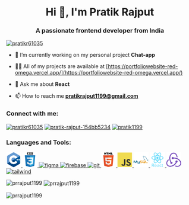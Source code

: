 <h1 align="center">Hi 👋, I'm Pratik Rajput</h1>
<h3 align="center">A passionate frontend developer from India</h3>

<p align="left"> <a href="https://twitter.com/pratikr61035" target="blank"><img src="https://img.shields.io/twitter/follow/pratikr61035?logo=twitter&style=for-the-badge" alt="pratikr61035" /></a> </p>

- 🔭 I’m currently working on my personal project **Chat-app**

- 👨‍💻 All of my projects are available at [https://portfoliowebsite-red-omega.vercel.app/](https://portfoliowebsite-red-omega.vercel.app/)

- 💬 Ask me about **React**

- 📫 How to reach me **pratikrajput1199@gmail.com**

<h3 align="left">Connect with me:</h3>
<p align="left">
<a href="https://twitter.com/pratikr61035" target="blank"><img align="center" src="https://raw.githubusercontent.com/rahuldkjain/github-profile-readme-generator/master/src/images/icons/Social/twitter.svg" alt="pratikr61035" height="30" width="40" /></a>
<a href="https://linkedin.com/in/pratik-rajput-154bb5234" target="blank"><img align="center" src="https://raw.githubusercontent.com/rahuldkjain/github-profile-readme-generator/master/src/images/icons/Social/linked-in-alt.svg" alt="pratik-rajput-154bb5234" height="30" width="40" /></a>
<a href="https://www.leetcode.com/pratik1199" target="blank"><img align="center" src="https://raw.githubusercontent.com/rahuldkjain/github-profile-readme-generator/master/src/images/icons/Social/leet-code.svg" alt="pratik1199" height="30" width="40" /></a>
</p>

<h3 align="left">Languages and Tools:</h3>
<p align="left"> <a href="https://www.w3schools.com/cpp/" target="_blank" rel="noreferrer"> <img src="https://raw.githubusercontent.com/devicons/devicon/master/icons/cplusplus/cplusplus-original.svg" alt="cplusplus" width="40" height="40"/> </a> <a href="https://www.w3schools.com/css/" target="_blank" rel="noreferrer"> <img src="https://raw.githubusercontent.com/devicons/devicon/master/icons/css3/css3-original-wordmark.svg" alt="css3" width="40" height="40"/> </a> <a href="https://www.figma.com/" target="_blank" rel="noreferrer"> <img src="https://www.vectorlogo.zone/logos/figma/figma-icon.svg" alt="figma" width="40" height="40"/> </a> <a href="https://firebase.google.com/" target="_blank" rel="noreferrer"> <img src="https://www.vectorlogo.zone/logos/firebase/firebase-icon.svg" alt="firebase" width="40" height="40"/> </a> <a href="https://git-scm.com/" target="_blank" rel="noreferrer"> <img src="https://www.vectorlogo.zone/logos/git-scm/git-scm-icon.svg" alt="git" width="40" height="40"/> </a> <a href="https://www.w3.org/html/" target="_blank" rel="noreferrer"> <img src="https://raw.githubusercontent.com/devicons/devicon/master/icons/html5/html5-original-wordmark.svg" alt="html5" width="40" height="40"/> </a> <a href="https://developer.mozilla.org/en-US/docs/Web/JavaScript" target="_blank" rel="noreferrer"> <img src="https://raw.githubusercontent.com/devicons/devicon/master/icons/javascript/javascript-original.svg" alt="javascript" width="40" height="40"/> </a> <a href="https://www.mysql.com/" target="_blank" rel="noreferrer"> <img src="https://raw.githubusercontent.com/devicons/devicon/master/icons/mysql/mysql-original-wordmark.svg" alt="mysql" width="40" height="40"/> </a> <a href="https://reactjs.org/" target="_blank" rel="noreferrer"> <img src="https://raw.githubusercontent.com/devicons/devicon/master/icons/react/react-original-wordmark.svg" alt="react" width="40" height="40"/> </a> <a href="https://redux.js.org" target="_blank" rel="noreferrer"> <img src="https://raw.githubusercontent.com/devicons/devicon/master/icons/redux/redux-original.svg" alt="redux" width="40" height="40"/> </a> <a href="https://tailwindcss.com/" target="_blank" rel="noreferrer"> <img src="https://www.vectorlogo.zone/logos/tailwindcss/tailwindcss-icon.svg" alt="tailwind" width="40" height="40"/> </a> </p>

<p><img align="left" src="https://github-readme-stats.vercel.app/api/top-langs?username=prrajput1199&show_icons=true&locale=en&layout=compact" alt="prrajput1199" /></p>

<p>&nbsp;<img align="center" src="https://github-readme-stats.vercel.app/api?username=prrajput1199&show_icons=true&locale=en" alt="prrajput1199" /></p>

<p><img align="center" src="https://github-readme-streak-stats.herokuapp.com/?user=prrajput1199&" alt="prrajput1199" /></p>
